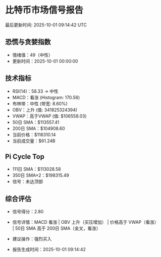 # 比特币市场信号报告

最后更新时间: 2025-10-01 09:14:42 UTC

## 恐慌与贪婪指数
- 情绪值：49（中性）
- 更新时间：2025-10-01 00:00:00

## 技术指标
- RSI(14)：58.33 → 中性
- MACD：看涨 (Histogram: 170.56)
- 布林带：中性 (带宽: 8.60%)
- OBV：上升 (值: 341825324394)
- VWAP：高于VWAP (值: $106558.03)
- 50日 SMA：$113557.41
- 200日 SMA：$104908.60
- 当前价格：$116310.14
- 当前成交量：$61.24B

## Pi Cycle Top
- 111日 SMA：$113028.58
- 350日 SMA×2：$198315.49
- 信号：未达顶部

## 综合评估
- 信号得分：2.80
- 信号详情：MACD 看涨 | OBV 上升（买压增加） | 价格高于 VWAP（看涨） | 50日 SMA 高于 200日 SMA（金叉，看涨）
- 建议操作：强烈买入

- 报告生成时间：2025-10-01 09:14:42